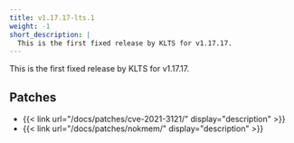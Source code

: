 ```yaml
---
title: v1.17.17-lts.1
weight: -1
short_description: |
  This is the first fixed release by KLTS for v1.17.17.
---
```


This is the first fixed release by KLTS for v1.17.17.

## Patches

- {{< link url="/docs/patches/cve-2021-3121/" display="description" >}}
- {{< link url="/docs/patches/nokmem/" display="description" >}}
